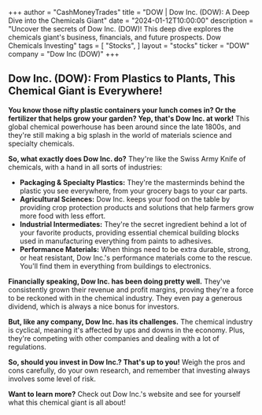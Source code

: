 +++
author = "CashMoneyTrades"
title = "DOW |  Dow Inc. (DOW): A Deep Dive into the Chemicals Giant"
date = "2024-01-12T10:00:00"
description = "Uncover the secrets of Dow Inc. (DOW)! This deep dive explores the chemicals giant's business, financials, and future prospects. Dow Chemicals Investing"
tags = [
"Stocks",
]
layout = "stocks"
ticker = "DOW"
company = "Dow Inc (DOW)"
+++
        


## Dow Inc. (DOW):  From Plastics to Plants, This Chemical Giant is Everywhere!

**You know those nifty plastic containers your lunch comes in? Or the fertilizer that helps grow your garden? Yep, that's Dow Inc. at work!** This global chemical powerhouse has been around since the late 1800s, and they're still making a big splash in the world of materials science and specialty chemicals.

**So, what exactly does Dow Inc. do?** They're like the Swiss Army Knife of chemicals, with a hand in all sorts of industries: 

* **Packaging & Specialty Plastics:**  They're the masterminds behind the plastic you see everywhere, from your grocery bags to your car parts.
* **Agricultural Sciences:** Dow Inc. keeps your food on the table by providing crop protection products and solutions that help farmers grow more food with less effort.
* **Industrial Intermediates:** They're the secret ingredient behind a lot of your favorite products, providing essential chemical building blocks used in manufacturing everything from paints to adhesives.
* **Performance Materials:** When things need to be extra durable, strong, or heat resistant, Dow Inc.'s performance materials come to the rescue. You'll find them in everything from buildings to electronics.

**Financially speaking, Dow Inc. has been doing pretty well.** They've consistently grown their revenue and profit margins, proving they're a force to be reckoned with in the chemical industry. They even pay a generous dividend, which is always a nice bonus for investors. 

**But, like any company, Dow Inc. has its challenges.** The chemical industry is cyclical, meaning it's affected by ups and downs in the economy. Plus, they're competing with other companies and dealing with a lot of regulations.

**So, should you invest in Dow Inc.? That's up to you!**  Weigh the pros and cons carefully, do your own research, and remember that investing always involves some level of risk.

**Want to learn more?** Check out Dow Inc.'s website and see for yourself what this chemical giant is all about! 

        